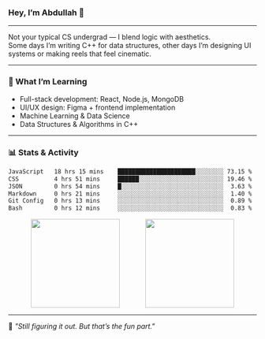 ### Hey, I’m Abdullah 👋

---

Not your typical CS undergrad — I blend logic with aesthetics.  
Some days I’m writing C++ for data structures, other days I’m designing UI systems or making reels that feel cinematic.

---

### 🧠 What I’m Learning
- Full-stack development: React, Node.js, MongoDB
- UI/UX design: Figma + frontend implementation
- Machine Learning & Data Science
- Data Structures & Algorithms in C++

---

### 📊 Stats & Activity

<!--START_WAKATIME_SECTION-->
```txt
JavaScript   18 hrs 15 mins    ██████████████████████░░░░░░░░ 73.15 %
CSS          4 hrs 51 mins     ██████░░░░░░░░░░░░░░░░░░░░░░░░ 19.46 %
JSON         0 hrs 54 mins     █░░░░░░░░░░░░░░░░░░░░░░░░░░░░░  3.63 %
Markdown     0 hrs 21 mins     ░░░░░░░░░░░░░░░░░░░░░░░░░░░░░░  1.40 %
Git Config   0 hrs 13 mins     ░░░░░░░░░░░░░░░░░░░░░░░░░░░░░░  0.89 %
Bash         0 hrs 12 mins     ░░░░░░░░░░░░░░░░░░░░░░░░░░░░░░  0.83 %
```
<!--END_WAKATIME_SECTION-->

<div align="center">
  <img src="https://github-readme-stats.vercel.app/api?username=mohdabdullahmeraj&show_icons=true&theme=tokyonight&hide_border=true&hide=prs" height="180px" style="vertical-align: middle;"/>
  &nbsp;&nbsp;&nbsp;&nbsp;&nbsp;&nbsp;&nbsp;&nbsp;&nbsp;&nbsp;&nbsp;
  <img src="https://github-readme-stats.vercel.app/api/top-langs/?username=mohdabdullahmeraj&layout=compact&theme=tokyonight&hide_border=true" height="180px" style="vertical-align: middle;"/>
</div>

---

🧭 *"Still figuring it out. But that’s the fun part."*

